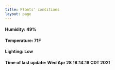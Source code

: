 ```yaml
---
title: Plants' conditions
layout: page
---
```



#### Humidity: 49%
#### Temperature: 71F
#### Lighting: Low
#### Time of last update: Wed Apr 28 19:14:18 CDT 2021
